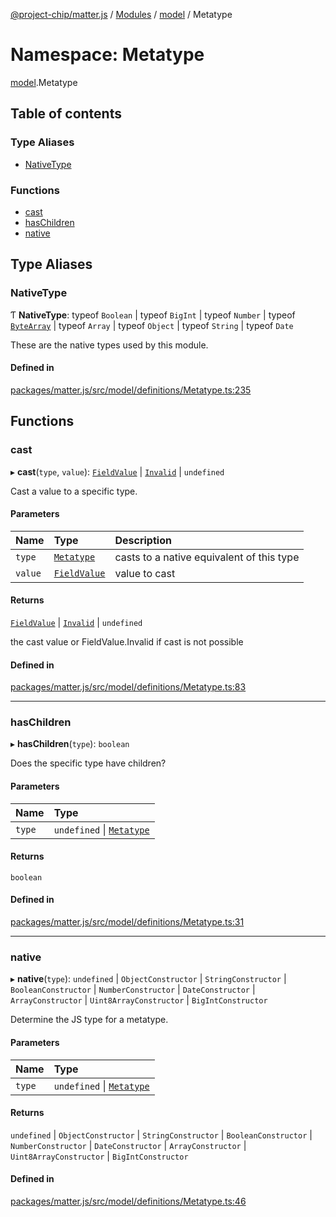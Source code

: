 [@project-chip/matter.js](../README.md) / [Modules](../modules.md) / [model](model.md) / Metatype

# Namespace: Metatype

[model](model.md).Metatype

## Table of contents

### Type Aliases

- [NativeType](model.Metatype.md#nativetype)

### Functions

- [cast](model.Metatype.md#cast)
- [hasChildren](model.Metatype.md#haschildren)
- [native](model.Metatype.md#native)

## Type Aliases

### NativeType

Ƭ **NativeType**: typeof `Boolean` \| typeof `BigInt` \| typeof `Number` \| typeof [`ByteArray`](util_export.md#bytearray-1) \| typeof `Array` \| typeof `Object` \| typeof `String` \| typeof `Date`

These are the native types used by this module.

#### Defined in

[packages/matter.js/src/model/definitions/Metatype.ts:235](https://github.com/project-chip/matter.js/blob/0c058ae17fdba4c0b89b8b13c309011d51782299/packages/matter.js/src/model/definitions/Metatype.ts#L235)

## Functions

### cast

▸ **cast**(`type`, `value`): [`FieldValue`](model.md#fieldvalue) \| [`Invalid`](model.FieldValue.md#invalid) \| `undefined`

Cast a value to a specific type.

#### Parameters

| Name | Type | Description |
| :------ | :------ | :------ |
| `type` | [`Metatype`](../enums/model.Metatype-1.md) | casts to a native equivalent of this type |
| `value` | [`FieldValue`](model.md#fieldvalue) | value to cast |

#### Returns

[`FieldValue`](model.md#fieldvalue) \| [`Invalid`](model.FieldValue.md#invalid) \| `undefined`

the cast value or FieldValue.Invalid if cast is not possible

#### Defined in

[packages/matter.js/src/model/definitions/Metatype.ts:83](https://github.com/project-chip/matter.js/blob/0c058ae17fdba4c0b89b8b13c309011d51782299/packages/matter.js/src/model/definitions/Metatype.ts#L83)

___

### hasChildren

▸ **hasChildren**(`type`): `boolean`

Does the specific type have children?

#### Parameters

| Name | Type |
| :------ | :------ |
| `type` | `undefined` \| [`Metatype`](../enums/model.Metatype-1.md) |

#### Returns

`boolean`

#### Defined in

[packages/matter.js/src/model/definitions/Metatype.ts:31](https://github.com/project-chip/matter.js/blob/0c058ae17fdba4c0b89b8b13c309011d51782299/packages/matter.js/src/model/definitions/Metatype.ts#L31)

___

### native

▸ **native**(`type`): `undefined` \| `ObjectConstructor` \| `StringConstructor` \| `BooleanConstructor` \| `NumberConstructor` \| `DateConstructor` \| `ArrayConstructor` \| `Uint8ArrayConstructor` \| `BigIntConstructor`

Determine the JS type for a metatype.

#### Parameters

| Name | Type |
| :------ | :------ |
| `type` | `undefined` \| [`Metatype`](../enums/model.Metatype-1.md) |

#### Returns

`undefined` \| `ObjectConstructor` \| `StringConstructor` \| `BooleanConstructor` \| `NumberConstructor` \| `DateConstructor` \| `ArrayConstructor` \| `Uint8ArrayConstructor` \| `BigIntConstructor`

#### Defined in

[packages/matter.js/src/model/definitions/Metatype.ts:46](https://github.com/project-chip/matter.js/blob/0c058ae17fdba4c0b89b8b13c309011d51782299/packages/matter.js/src/model/definitions/Metatype.ts#L46)

